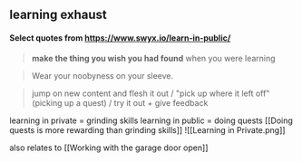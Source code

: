 ## learning exhaust
#### Select quotes from https://www.swyx.io/learn-in-public/

>**make the thing you wish you had found** when you were learning

>Wear your noobyness on your sleeve.

>jump on new content and flesh it out / "pick up where it left off" (picking up a quest) / try it out + give feedback

learning in private = grinding skills
learning in public = doing quests
[[Doing quests is more rewarding than grinding skills]]
![[Learning in Private.png]]

also relates to [[Working with the garage door open]]